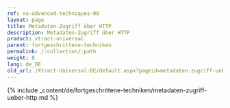 ```yaml
---
ref: xu-advanced-techniques-08
layout: page
title: Metadaten-Zugriff über HTTP
description: Metadaten-Zugriff über HTTP
product: xtract-universal
parent: fortgeschrittene-techniken
permalink: /:collection/:path
weight: 8
lang: de_DE
old_url: /Xtract-Universal-DE/default.aspx?pageid=metadaten-zugriff-ueber-http
---
```

{% include _content/de/fortgeschrittene-techniken/metadaten-zugriff-ueber-http.md %}